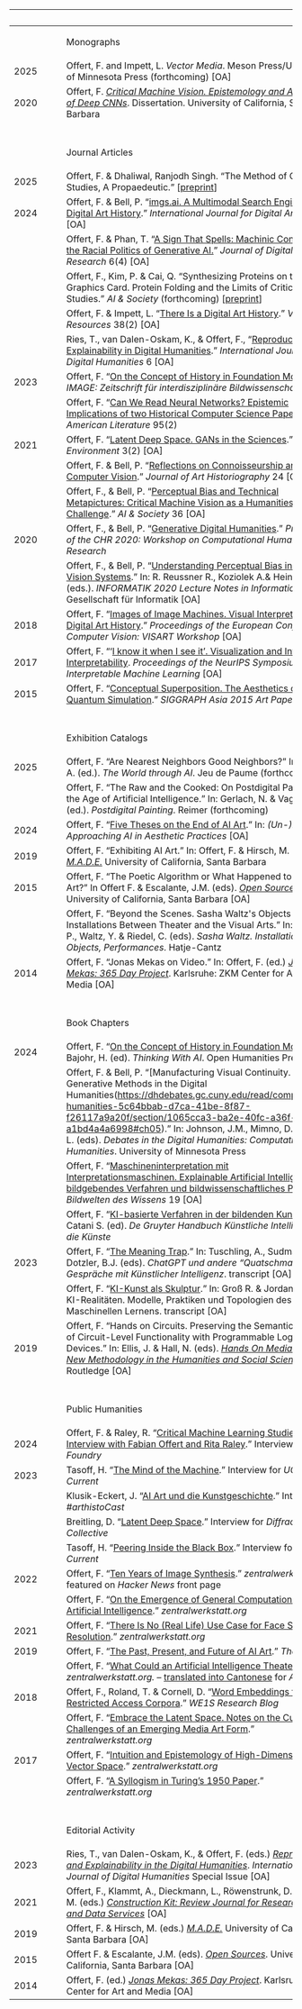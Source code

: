 | &nbsp;&nbsp;&nbsp;&nbsp;&nbsp;&nbsp;&nbsp;&nbsp;&nbsp;&nbsp;&nbsp;&nbsp;&nbsp;&nbsp;&nbsp;&nbsp;&nbsp;&nbsp; |  |
| :---- | :---- |
| | <p class="large">Monographs<p> |
| 2025 | Offert, F. and Impett, L. *Vector Media*. Meson Press/University of Minnesota Press (forthcoming) \[OA\] |
| 2020 | Offert, F. [*Critical Machine Vision. Epistemology and Aesthetics of Deep CNNs*](https://www.proquest.com/docview/2404283034). Dissertation. University of California, Santa Barbara |
| &nbsp; |  |
| | <p class="large">Journal Articles<p> |
| 2025 | Offert, F. & Dhaliwal, Ranjodh Singh. “The Method of Critical AI Studies, A Propaedeutic.” \[[preprint](https://arxiv.org/abs/2411.18833)\] |
| 2024 | Offert, F. & Bell, P. “[imgs.ai. A Multimodal Search Engine for Digital Art History](https://doi.org/10.11588/dahj.2023.9.91295).” *International Journal for Digital Art History* 9 \[OA\] |
|  | Offert, F. & Phan, T. “[A Sign That Spells: Machinic Concepts and the Racial Politics of Generative AI.](https://publicera.kb.se/jdsr/article/view/40462)” *Journal of Digital Social Research* 6(4) \[OA\] |
|  | Offert, F., Kim, P. & Cai, Q. “Synthesizing Proteins on the Graphics Card. Protein Folding and the Limits of Critical AI Studies.” *AI & Society* (forthcoming) \[[preprint](https://arxiv.org/abs/2405.09788)\] |
|  | Offert, F. & Impett, L. “[There Is a Digital Art History](https://www.tandfonline.com/doi/full/10.1080/01973762.2024.2362466).” *Visual Resources* 38(2) \[OA\] |
|  | Ries, T., van Dalen-Oskam, K., & Offert, F., “[Reproducibility and Explainability in Digital Humanities](https://link.springer.com/article/10.1007/s42803-023-00083-w).” *International Journal for Digital Humanities* 6 \[OA\] |
| 2023 | Offert, F. “[On the Concept of History in Foundation Models](https://image-journal.de/on-the-concept-of-history-in-foundation-models/).” *IMAGE: Zeitschrift für interdisziplinäre Bildwissenschaft* 37 \[OA\] |
|  | Offert, F. “[Can We Read Neural Networks? Epistemic Implications of two Historical Computer Science Papers](https://read.dukeupress.edu/american-literature/article-abstract/95/2/423/344230/Can-We-Read-Neural-Networks-Epistemic-Implications)”. *American Literature* 95(2) |
| 2021 | Offert, F. “[Latent Deep Space. GANs in the Sciences](https://mediaenviron.org/article/29905-latent-deep-space-generative-adversarial-networks-gans-in-the-sciences).” *Media \+ Environment* 3(2) \[OA\] |
|  | Offert, F. & Bell, P. “[Reflections on Connoisseurship and Computer Vision](https://arthistoriography.wordpress.com/wp-content/uploads/2021/05/bell-offert.pdf).” *Journal of Art Historiography* 24 \[OA\] |
|  | Offert, F., & Bell, P. “[Perceptual Bias and Technical Metapictures: Critical Machine Vision as a Humanities Challenge](https://link.springer.com/article/10.1007/s00146-020-01058-z).” *AI & Society* 36 \[OA\] |
| 2020 | Offert, F., & Bell, P. “[Generative Digital Humanities](http://ceur-ws.org/Vol-2723/short23.pdf).” *Proceedings of the CHR 2020: Workshop on Computational Humanities Research* |
|  | Offert, F., & Bell, P. “[Understanding Perceptual Bias in Machine Vision Systems](https://dl.gi.de/server/api/core/bitstreams/09540e1e-db39-4738-ad1c-85c1806c4440/content).” In: R. Reussner R., Koziolek A.& Heinrich, R. (eds.). *INFORMATIK 2020 Lecture Notes in Informatics (LNI)*. Gesellschaft für Informatik \[OA\] |
| 2018 | Offert, F. “[Images of Image Machines. Visual Interpretability in Digital Art History](https://openaccess.thecvf.com/content_eccv_2018_workshops/w13/html/Offert_Images_of_Image_Machines._Visual_Interpretability_in_Computer_Vision_for_ECCVW_2018_paper.html).” *Proceedings of the European Conference on Computer Vision: VISART Workshop* \[OA\] |
| 2017 | Offert, F. “‘[I know it when I see it’. Visualization and Intuitive Interpretability](https://arxiv.org/abs/1711.08042). *Proceedings of the NeurIPS Symposium on Interpretable Machine Learning* \[OA\] |
| 2015 | Offert, F. “[Conceptual Superposition. The Aesthetics of Quantum Simulation](https://dl.acm.org/doi/10.1145/2835641.2835643).” *SIGGRAPH Asia 2015 Art Papers* |
| &nbsp; |  |
| | <p class="large">Exhibition Catalogs<p> |
| 2025 | Offert, F. “Are Nearest Neighbors Good Neighbors?” In: Somaini, A. (ed.). *The World through AI*. Jeu de Paume (forthcoming) |
|  | Offert, F. “The Raw and the Cooked: On Postdigital Painting in the Age of Artificial Intelligence.” In: Gerlach, N. & Vagts, S. (ed.). *Postdigital Painting*. Reimer (forthcoming) |
| 2024 | Offert, F. “[Five Theses on the End of AI Art](https://unlearn.gestaltung.ai/article/pj83wpqd).” In: *(Un-)learn AI – Approaching AI in Aesthetic Practices* \[OA\] |
| 2019 | Offert, F. “Exhibiting AI Art.” In: Offert, F. & Hirsch, M. (eds.) [*M.A.D.E.*](https://show.mat.ucsb.edu/2019/images/MADE_2019_brochure.pdf) University of California, Santa Barbara |
| 2015 | Offert, F. “The Poetic Algorithm or What Happened to Software Art?” In Offert F. & Escalante, J.M. (eds). [*Open Sources*](https://zentralwerkstatt.org/files/open_sources.pdf). University of California, Santa Barbara \[OA\] |
|  | Offert, F. “Beyond the Scenes. Sasha Waltz's Objects and Installations Between Theater and the Visual Arts.” In: Weibel, P., Waltz, Y. & Riedel, C. (eds). *Sasha Waltz. Installations, Objects, Performances*. Hatje-Cantz |
| 2014 | Offert, F. “Jonas Mekas on Video.” In: Offert, F. (ed.) [*Jonas Mekas: 365 Day Project*](https://zentralwerkstatt.org/files/mekas.pdf). Karlsruhe: ZKM Center for Art and Media \[OA\] |
| &nbsp; |  |
| | <p class="large">Book Chapters<p> |
| 2024 | Offert, F. “[On the Concept of History in Foundation Models](https://www.openhumanitiespress.org/books/titles/thinking-with-ai/).” In: Bajohr, H. (ed). *Thinking With AI*. Open Humanities Press \[OA\] |
|  | Offert, F. & Bell, P. “[Manufacturing Visual Continuity. Generative Methods in the Digital Humanities(https://dhdebates.gc.cuny.edu/read/computational-humanities-5c64bbab-d7ca-41be-8f87-f26117a9a20f/section/1065cca3-ba2e-40fc-a36f-a1bd4a4a6998#ch05).” In: Johnson, J.M., Mimno, D. & Tilton, L. (eds). *Debates in the Digital Humanities: Computational Humanities*. University of Minnesota Press |
|  | Offert, F. “[Maschineninterpretation mit Interpretationsmaschinen. Explainable Artificial Intelligence als bildgebendes Verfahren und bildwissenschaftliches Problem](https://www.degruyter.com/document/doi/10.1515/9783111085692-010/html).” *Bildwelten des Wissens* 19 \[OA\] |
|  | Offert, F. “[KI-basierte Verfahren in der bildenden Kunst](https://www.degruyter.com/document/doi/10.1515/9783110656978-012/html).” In: Catani S. (ed). *De Gruyter Handbuch Künstliche Intelligenz und die Künste* |
| 2023 | Offert, F. “[The Meaning Trap](https://www.degruyter.com/document/doi/10.1515/9783839469088-014).” In: Tuschling, A., Sudmann, A. & Dotzler, B.J. (eds). *ChatGPT und andere “Quatschmaschinen”. Gespräche mit Künstlicher Intelligenz*. transcript \[OA\] |
|  | Offert, F. “[KI-Kunst als Skulptur](https://www.transcript-verlag.de/978-3-8376-6660-1/ki-realitaeten/?number=978-3-8376-6660-1).” In: Groß R. & Jordan R. (eds). KI-Realitäten. Modelle, Praktiken und Topologien des Maschinellen Lernens. transcript \[OA\] |
| 2019 | Offert, F. “Hands on Circuits. Preserving the Semantic Surplus of Circuit-Level Functionality with Programmable Logic Devices.” In: Ellis, J. & Hall, N. (eds). [*Hands On Media History. A New Methodology in the Humanities and Social Sciences*](https://www.adapttvhistory.org.uk/wp-content/uploads/2020/07/HandsOnMediaHistoryGOLD.pdf)*.* Routledge \[OA\] |
| &nbsp; |  |
| | <p class="large">Public Humanities<p> |
| 2024 | Offert, F. & Raley, R. “[Critical Machine Learning Studies: An Interview with Fabian Offert and Rita Raley](https://uchri.org/foundry/critical-machine-learning-studies-an-interview-with-fabian-offert-and-rita-raley/).” Interview for *UCHRI Foundry* |
| 2023 | Tasoff, H. “[The Mind of the Machine](https://news.ucsb.edu/2023/021252/mind-machine).” Interview for *UCSB Current* |
|  | Klusik-Eckert, J. “[AI Art und die Kunstgeschichte](https://www.arthistoricum.net/themen/podcasts/arthistocast/beitrag?tx_news_pi1%5Bday%5D=03&tx_news_pi1%5Bmonth%5D=10&tx_news_pi1%5Bnews%5D=20126&tx_news_pi1%5Byear%5D=2023&cHash=755edbe6eb9c5b22c82187f40346968d).” Interview for *\#arthistoCast* |
|  | Breitling, D. “[Latent Deep Space](https://soundcloud.com/diffractionscollective/latent-deep-space-wfabien-offert).” Interview for *Diffractions Collective* |
|  | Tasoff, H. “[Peering Inside the Black Box](https://news.ucsb.edu/2020/019779/peering-inside-black-box).” Interview for *UCSB Current* |
| 2022 | Offert, F. “[Ten Years of Image Synthesis](https://zentralwerkstatt.org/blog/ten-years-of-image-synthesis).” *zentralwerkstatt.org* – featured on *Hacker News* front page |
|  | Offert, F. “[On the Emergence of General Computation from Artificial Intelligence](https://zentralwerkstatt.org/blog/on-the-emergence-of-general-computation-from-artificial-intelligence).” *zentralwerkstatt.org* |
| 2021 | Offert, F. “[There Is No (Real Life) Use Case for Face Super Resolution](https://zentralwerkstatt.org/blog/pulse).” *zentralwerkstatt.org* |
| 2019 | Offert, F. “[The Past, Present, and Future of AI Art](https://thegradient.pub/the-past-present-and-future-of-ai-art/).” *The Gradient* |
|  | Offert, F. “[What Could an Artificial Intelligence Theater Be?](https://zentralwerkstatt.org/blog/theater)” *zentralwerkstatt.org. –* [translated into Cantonese](https://artismonline.hk/issues/2023-06/574) for *Artism* |
| 2018 | Offert, F., Roland, T. & Cornell, D. “[Word Embeddings for Restricted Access Corpora](https://we1s.ucsb.edu/research_post/word-embeddings-for-restricted-access-corpora/).” *WE1S Research Blog* |
|  | Offert, F. “[Embrace the Latent Space. Notes on the Curatorial Challenges of an Emerging Media Art Form](https://zentralwerkstatt.org/blog/latent).” *zentralwerkstatt.org* |
| 2017 | Offert, F. “[Intuition and Epistemology of High-Dimensional Vector Space](https://zentralwerkstatt.org/blog/vsm).” *zentralwerkstatt.org* |
|  | Offert, F. “[A Syllogism in Turing’s 1950 Paper](https://zentralwerkstatt.org/blog/turing).” *zentralwerkstatt.org* |
| &nbsp; |  |
| | <p class="large">Editorial Activity<p> |
| 2023 | Ries, T., van Dalen-Oskam, K., & Offert, F. (eds.) [*Reproducibility and Explainability in the Digital Humanities*](https://link.springer.com/collections/becggdhbad). *International Journal of Digital Humanities* Special Issue \[OA\] |
| 2021 | Offert, F., Klammt, A., Dieckmann, L., Röwenstrunk, D. & Effinger, M. (eds.) [*Construction Kit: Review Journal for Research Tools and Data Services*](https://journals.ub.uni-heidelberg.de/index.php/ckit/index) \[OA\] |
| 2019 | Offert, F. & Hirsch, M. (eds.) [*M.A.D.E.*](https://show.mat.ucsb.edu/2019/images/MADE_2019_brochure.pdf) University of California, Santa Barbara \[OA\] |
| 2015 | Offert F. & Escalante, J.M. (eds). [*Open Sources*](https://zentralwerkstatt.org/files/open_sources.pdf). University of California, Santa Barbara \[OA\] |
| 2014 | Offert, F. (ed.) [*Jonas Mekas: 365 Day Project*](https://zentralwerkstatt.org/files/mekas.pdf). Karlsruhe: ZKM Center for Art and Media \[OA\] |